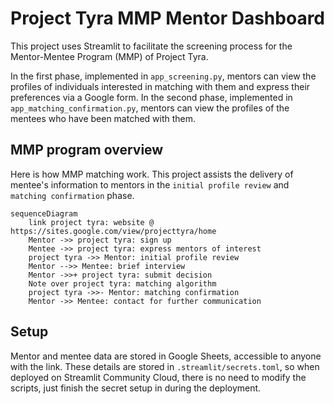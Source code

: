 # Project Tyra MMP Mentor Dashboard

This project uses Streamlit to facilitate the screening process for the Mentor-Mentee Program (MMP) of Project Tyra.

In the first phase, implemented in `app_screening.py`, mentors can view the profiles of individuals interested in matching with them and express their preferences via a Google form. In the second phase, implemented in `app_matching_confirmation.py`, mentors can view the profiles of the mentees who have been matched with them.

## MMP program overview

Here is how MMP matching work. This project assists the delivery of mentee's information to mentors in the `initial profile review` and `matching confirmation` phase.

```mermaid
sequenceDiagram
	link project tyra: website @ https://sites.google.com/view/projecttyra/home
	Mentor ->> project tyra: sign up
    Mentee ->> project tyra: express mentors of interest
    project tyra ->> Mentor: initial profile review
    Mentor -->> Mentee: brief interview
    Mentor ->>+ project tyra: submit decision
    Note over project tyra: matching algorithm
    project tyra ->>- Mentor: matching confirmation
    Mentor ->> Mentee: contact for further communication
```

## Setup

Mentor and mentee data are stored in Google Sheets, accessible to anyone with the link. These details are stored in `.streamlit/secrets.toml`, so when deployed on Streamlit Community Cloud, there is no need to modify the scripts, just finish the secret setup in during the deployment.
